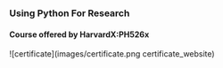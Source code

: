 ### Using Python For Research
#### Course offered by HarvardX:PH526x

![certificate](images/certificate.png certificate_website)

[certificate_website]: https://courses.edx.org/certificates/27cbf61cee714c859181360de19f620e
